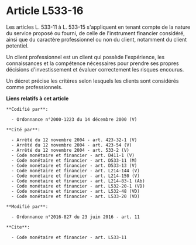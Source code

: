# Article L533-16

Les articles L. 533-11 à L. 533-15 s'appliquent en tenant compte de la nature du service proposé ou fourni, de celle de
l'instrument financier considéré, ainsi que du caractère professionnel ou non du client, notamment du client potentiel. 

Un client professionnel est un client qui possède l'expérience, les connaissances et la compétence nécessaires pour prendre
ses propres décisions d'investissement et évaluer correctement les risques encourus. 

Un décret précise les critères selon lesquels les clients sont considérés comme professionnels.

**Liens relatifs à cet article**

	**Codifié par**:

	  - Ordonnance n°2000-1223 du 14 décembre 2000 (V)

	**Cité par**:

	  - Arrêté du 12 novembre 2004 - art. 423-32-1 (V)
	  - Arrêté du 12 novembre 2004 - art. 423-54 (V)
	  - Arrêté du 12 novembre 2004 - art. 533-2 (V)
	  - Code monétaire et financier - art. D411-1 (V)
	  - Code monétaire et financier - art. D533-11 (M)
	  - Code monétaire et financier - art. D533-13 (V)
	  - Code monétaire et financier - art. L214-144 (V)
	  - Code monétaire et financier - art. L214-150 (V)
	  - Code monétaire et financier - art. L214-83-1 (Ab)
	  - Code monétaire et financier - art. L532-20-1 (VD)
	  - Code monétaire et financier - art. L532-48 (VD)
	  - Code monétaire et financier - art. L533-20 (VD)

	**Modifié par**:

	  - Ordonnance n°2016-827 du 23 juin 2016 - art. 11

	**Cite**:

	  - Code monétaire et financier - art. L533-11
